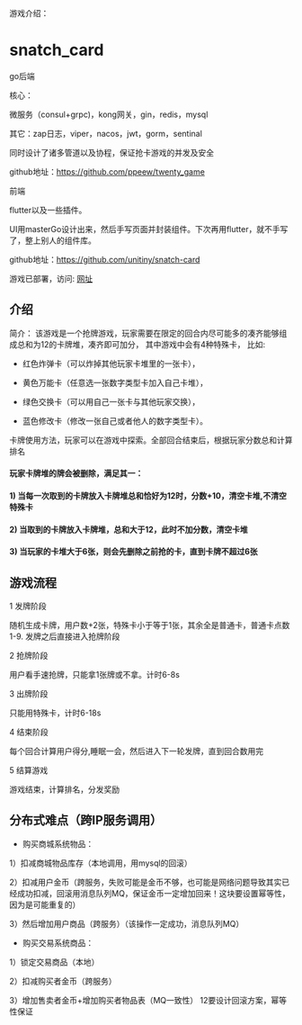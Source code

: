 游戏介绍：

# snatch_card
go后端

核心：

微服务（consul+grpc)，kong网关，gin，redis，mysql

其它：zap日志，viper，nacos，jwt，gorm，sentinal

同时设计了诸多管道以及协程，保证抢卡游戏的并发及安全

github地址：https://github.com/ppeew/twenty_game


前端

flutter以及一些插件。

UI用masterGo设计出来，然后手写页面并封装组件。下次再用flutter，就不手写了，整上别人的组件库。

github地址：https://github.com/unitiny/snatch-card


游戏已部署，访问: [网址](http://139.159.234.134)

## 介绍

简介： 该游戏是一个抢牌游戏，玩家需要在限定的回合内尽可能多的凑齐能够组成总和为12的卡牌堆，凑齐即可加分，
其中游戏中会有4种特殊卡， 比如:

- 红色炸弹卡（可以炸掉其他玩家卡堆里的一张卡），

- 黄色万能卡（任意选一张数字类型卡加入自己卡堆），

- 绿色交换卡（可以用自己一张卡与其他玩家交换），

- 蓝色修改卡（修改一张自己或者他人的数字类型卡）。

卡牌使用方法，玩家可以在游戏中探索。全部回合结束后，根据玩家分数总和计算排名

#### 玩家卡牌堆的牌会被删除，满足其一：

#### 1) 当每一次取到的卡牌放入卡牌堆总和恰好为12时，分数+10，清空卡堆,不清空特殊卡

#### 2) 当取到的卡牌放入卡牌堆，总和大于12，此时不加分数，清空卡堆

#### 3) 当玩家的卡堆大于6张，则会先删除之前抢的卡，直到卡牌不超过6张



## 游戏流程

1 发牌阶段

随机生成卡牌，用户数+2张，特殊卡小于等于1张，其余全是普通卡，普通卡点数1-9.
发牌之后直接进入抢牌阶段

2 抢牌阶段

用户看手速抢牌，只能拿1张牌或不拿。计时6-8s

3 出牌阶段

只能用特殊卡，计时6-18s

4 结束阶段

每个回合计算用户得分,睡眠一会，然后进入下一轮发牌，直到回合数用完

5 结算游戏

游戏结束，计算排名，分发奖励


## 分布式难点（跨IP服务调用）

- 购买商城系统物品：

1）扣减商城物品库存（本地调用，用mysql的回滚）

2）扣减用户金币（跨服务，失败可能是金币不够，也可能是网络问题导致其实已经成功扣减，回滚用消息队列MQ，保证金币一定增加回来！这块要设置幂等性，因为是可能重复的）

3）然后增加用户商品（跨服务）（该操作一定成功，消息队列MQ）

- 购买交易系统商品：

1）锁定交易商品（本地）

2）扣减购买者金币（跨服务）

3）增加售卖者金币+增加购买者物品表（MQ一致性） 12要设计回滚方案，幂等性保证